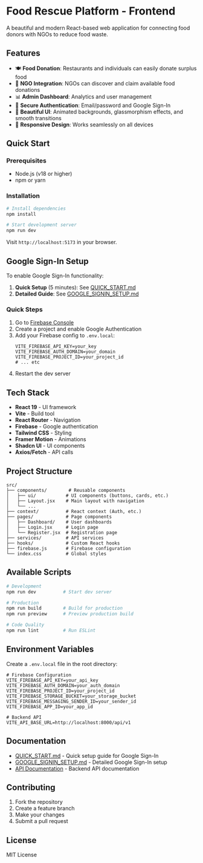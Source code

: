 # Food Rescue Platform - Frontend

A beautiful and modern React-based web application for connecting food donors with NGOs to reduce food waste.

## Features

- 🍽️ **Food Donation**: Restaurants and individuals can easily donate surplus food
- 🤝 **NGO Integration**: NGOs can discover and claim available food donations
- 📊 **Admin Dashboard**: Analytics and user management
- 🔐 **Secure Authentication**: Email/password and Google Sign-In
- 🎨 **Beautiful UI**: Animated backgrounds, glassmorphism effects, and smooth transitions
- 📱 **Responsive Design**: Works seamlessly on all devices

## Quick Start

### Prerequisites

- Node.js (v18 or higher)
- npm or yarn

### Installation

```bash
# Install dependencies
npm install

# Start development server
npm run dev
```

Visit `http://localhost:5173` in your browser.

## Google Sign-In Setup

To enable Google Sign-In functionality:

1. **Quick Setup** (5 minutes): See [QUICK_START.md](./QUICK_START.md)
2. **Detailed Guide**: See [GOOGLE_SIGNIN_SETUP.md](./GOOGLE_SIGNIN_SETUP.md)

### Quick Steps

1. Go to [Firebase Console](https://console.firebase.google.com/)
2. Create a project and enable Google Authentication
3. Add your Firebase config to `.env.local`:
   ```env
   VITE_FIREBASE_API_KEY=your_key
   VITE_FIREBASE_AUTH_DOMAIN=your_domain
   VITE_FIREBASE_PROJECT_ID=your_project_id
   # ... etc
   ```
4. Restart the dev server

## Tech Stack

- **React 19** - UI framework
- **Vite** - Build tool
- **React Router** - Navigation
- **Firebase** - Google authentication
- **Tailwind CSS** - Styling
- **Framer Motion** - Animations
- **Shadcn UI** - UI components
- **Axios/Fetch** - API calls

## Project Structure

```
src/
├── components/        # Reusable components
│   ├── ui/           # UI components (buttons, cards, etc.)
│   ├── Layout.jsx    # Main layout with navigation
│   └── ...
├── context/          # React context (Auth, etc.)
├── pages/            # Page components
│   ├── Dashboard/    # User dashboards
│   ├── Login.jsx     # Login page
│   └── Register.jsx  # Registration page
├── services/         # API services
├── hooks/            # Custom React hooks
├── firebase.js       # Firebase configuration
└── index.css         # Global styles
```

## Available Scripts

```bash
# Development
npm run dev          # Start dev server

# Production
npm run build        # Build for production
npm run preview      # Preview production build

# Code Quality
npm run lint         # Run ESLint
```

## Environment Variables

Create a `.env.local` file in the root directory:

```env
# Firebase Configuration
VITE_FIREBASE_API_KEY=your_api_key
VITE_FIREBASE_AUTH_DOMAIN=your_auth_domain
VITE_FIREBASE_PROJECT_ID=your_project_id
VITE_FIREBASE_STORAGE_BUCKET=your_storage_bucket
VITE_FIREBASE_MESSAGING_SENDER_ID=your_sender_id
VITE_FIREBASE_APP_ID=your_app_id

# Backend API
VITE_API_BASE_URL=http://localhost:8000/api/v1
```

## Documentation

- [QUICK_START.md](./QUICK_START.md) - Quick setup guide for Google Sign-In
- [GOOGLE_SIGNIN_SETUP.md](./GOOGLE_SIGNIN_SETUP.md) - Detailed Google Sign-In setup
- [API Documentation](./docs/api.md) - Backend API documentation

## Contributing

1. Fork the repository
2. Create a feature branch
3. Make your changes
4. Submit a pull request

## License

MIT License
